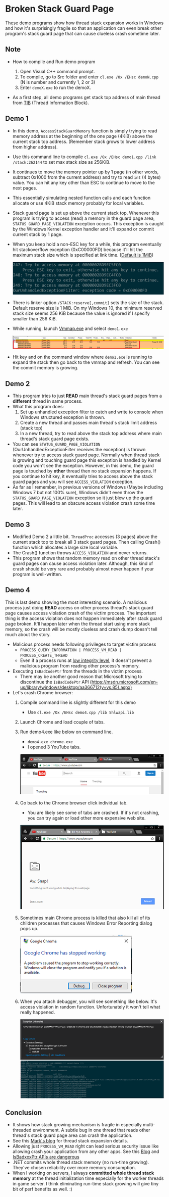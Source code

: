 Broken Stack Guard Page
================================
These demo programs show how thread stack expansion works in Windows and how it's surprisingly fragile so that an application can even break other program's stack guard page that can cause clueless crash sometime later.

## Note ##
* How to compile and Run demo program
    1. Open Visual C++ command prompt.
    1. To compile, go to Src folder and enter `cl.exe /Ox /EHsc demoN.cpp` (N is number and currently 1, 2 or 3)
    1. Enter `demoX.exe` to run the demoX.

* As a first step, all demo programs get stack top address of main thread from [TIB](https://en.wikipedia.org/wiki/Win32_Thread_Information_Block) (Thread Information Block).

## Demo 1 ##
* In this demo, `AccessStackGuardMemory` function is simply trying to read memory address at the beginning of the one page (4KiB) above the current stack top address. (Remember stack grows to lower address from higher address).
* Use this command line to compile `cl.exe /Ox /EHsc demo1.cpp /link /stack:262144` to set max stack size as 256KiB.
* It continues to move the memory pointer up by 1 page (in other words, subtract 0x1000 from the current address) and try to read `int` (4 bytes) value. You can hit any key other than ESC to continue to move to the next pages.
* This essentially simulating nested function calls and each function allocate or use 4KiB stack memory probably for local variables.
* Stack guard page is set up above the current stack top. Whenever this program is trying to access (read) a memory in the guard page area, `STATUS_GUARD_PAGE_VIOLATION` exception occurs. This exception is caught by the Windows Kernel exception handler and it'll expand or commit current stack by 1 page. 
* When you keep hold a non-ESC key for a while, this program eventually hit stackoverflow exception (0xC00000FD) because it'll hit the maximum stack size which is specified at link time. ([Default is 1MiB](https://msdn.microsoft.com/en-us/library/windows/desktop/ms686774(v=vs.85).aspx))

    ![Demo1 output](img/Demo1_StackOverflow.PNG)

* There is linker option `/STACK:reserve[,commit]` sets the size of the stack. Default reserve size is 1 MiB. On my Windows 10, the minimum reserved stack size seems 256 KiB because the value is ignored if I specify smaller than 256 KiB.
* While running, launch [Vmmap.exe](https://technet.microsoft.com/en-us/sysinternals/vmmap.aspx) and select `demo1.exe` 

    ![VMMAP](img/vmmap.PNG)

* Hit <Space> key and on the command window where `demo1.exe` is running to expand the stack then go back to the vmmap and refresh. You can see the commit memory is growing.

## Demo 2 ##
* This program tries to just **READ** main thread's stack guard pages from a **different** thread in same process.
* What this program does:
    1. Set up unhandled exception filter to catch and write to console when Windows structured exception is thrown.
    1. Create a new thread and passes main thread's stack limit address (stack top)
    1. In a new thread, try to read above the stack top address where main thread's stack guard page exists.
* You can see `STATUS_GUARD_PAGE_VIOLATION` (OurUnhandledExceptionFilter receives the exception) is thrown whenever try to access stack guard page. Normally when thread stack is growing and touching guard page this exception is handled by Kernel code you won't see the exception. However, in this demo, the guard page is touched by **other** thread then no stack expansion happens. If you continue to hit <Space> key, it eventually tries to access above the stack guard pages and you will see `ACCESS_VIOLATION` exception.
* As far as I remember, in previous versions of Windows (Maybe including Windows 7 but not 100% sure), Windows didn't even throw the `STATUS_GUARD_PAGE_VIOLATION` exception so it just blew up the guard pages. This will lead to an obscure access violation crash some time later.

## Demo 3 ##
* Modified Demo 2 a little bit. `ThreadProc` accesses (3 pages) above the current stack top to break all 3 stack guard pages. Then calling Crash() function which allocates a large size local variable.
* The Crash() function throws `ACCESS_VIOLATION` and never returns.
* This program shows that random memory read on other thread stack's guard pages can cause access violation later. Although, this kind of crash should be very rare and probably almost never happen if your program is well-written.

## Demo 4 ##
This is last demo showing the most interesting scenario. A malicious process just doing **READ** access on other process thread's stack guard page causes access violation crash of the victim process. The important thing is the access violation does not happen immediately after stack guard page broken. It'll happen later when the thread start using more stack memory, so the crash will be mostly clueless and crash dump doesn't tell much about the story.

* Malicious process needs following privileges to target victim process
    * `PROCESS_QUERY_INFORMATION | PROCESS_VM_READ | PROCESS_CREATE_THREAD`
    * Even if a process runs at [low integrity level](https://msdn.microsoft.com/en-us/library/bb625960.aspx), it doesn't prevent a malicious program from reading other process's memory.  
* Executing `IsBadCodePtr` from the threads in the victim process.
    * There may be another good reason that Microsoft trying to discontinue the `IsBadCodePtr` API (https://msdn.microsoft.com/en-us/library/windows/desktop/aa366712(v=vs.85).aspx)
* Let's crash Chrome browser:
    1. Compile command line is slightly different for this demo
        * Use `cl.exe /Ox /EHsc demo4.cpp /lib Shlwapi.lib`
    1. Launch Chrome and load couple of tabs.
    1. Run demo4.exe like below on command line. 
        * `demo4.exe chrome.exe`
        * I opened 3 YouTube tabs.

        ![Chrome Loaded 3 YouTube Tabs](img/Chrome1.PNG)

    1. Go back to the Chrome browser click individual tab.
        * You are likely see some of tabs are crashed. If it's not crashing, you can try again or load other more expensive web site.

        ![Crashed Tabs](img/Chrome2.PNG)

    1. Sometimes main Chrome process is killed that also kill all of its children processes that causes Windows Error Reporting dialog pops up.

        ![Chrome WER](img/Chrome_WER.PNG) 

    1. When you attach debugger, you will see something like below. It's access violation in random function. Unfortunately it won't tell what really happened.
    
        ![Postmortem debugger VS](img/VS_Debugger.PNG)
        ![Postmortem debugger ntsd](img/ntsd_postmortem_debug.PNG)

## Conclusion ##
- It shows how stack growing mechanism is fragile in especially multi-threaded environment. A subtle bug in one thread that reads other thread's stack guard page area can crash the application.
- See this [Mark's blog](http://blogs.technet.com/b/markrussinovich/archive/2009/07/08/3261309.aspx) for thread stack expansion details.
- Allowing just `PROCESS_VM_READ` right can lead serious security issue like allowing crash your application from any other apps. See this [Blog](http://blogs.msdn.com/b/oldnewthing/archive/2006/01/17/513779.aspx) and [IsBadxxxPtr APIs are dangerous](http://blogs.msdn.com/b/larryosterman/archive/2004/05/18/134471.aspx) 
- .NET commits whole thread stack memory (no run-time growing). They've chosen reliability over more memory consumption.
- When I working on servers, I always **committed whole thread stack memory** at the thread initialization time especially for the worker threads in game server. I think eliminating run-time stack growing will give tiny bit of perf benefits as well. :)
